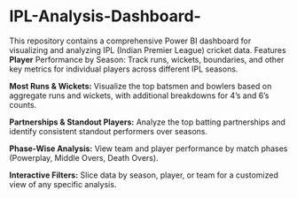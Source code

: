 # IPL-Analysis-Dashboard-
This repository contains a comprehensive Power BI dashboard for visualizing and analyzing IPL (Indian Premier League) cricket data.
Features
**Player** Performance by Season: Track runs, wickets, boundaries, and other key metrics for individual players across different IPL seasons.

**Most Runs & Wickets:** Visualize the top batsmen and bowlers based on aggregate runs and wickets, with additional breakdowns for 4’s and 6’s counts.

**Partnerships & Standout Players:** Analyze the top batting partnerships and identify consistent standout performers over seasons.

**Phase-Wise Analysis:** View team and player performance by match phases (Powerplay, Middle Overs, Death Overs).

**Interactive Filters:** Slice data by season, player, or team for a customized view of any specific analysis.


